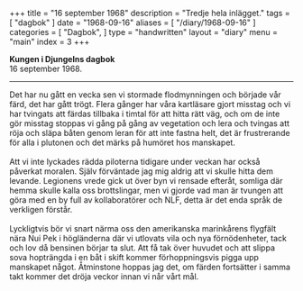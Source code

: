 +++
title = "16 september 1968"
description = "Tredje hela inlägget."
tags = [
    "dagbok"
]
date = "1968-09-16"
aliases = [
    "/diary/1968-09-16"
]
categories = [
    "Dagbok",
]
type = "handwritten"
layout = "diary"
menu = "main"
index = 3
+++

<b>Kungen i Djungelns dagbok</b><br/>
16 september 1968.
<hr />

Det har nu gått en vecka sen vi stormade flodmynningen och började vår färd, det har gått trögt. Flera gånger har våra kartläsare gjort misstag och vi har tvingats att färdas tillbaka i timtal för att hitta rätt väg, och om de inte gör misstag stoppas vi gång på gång av vegetation och lera och tvingas att röja och släpa båten genom leran för att inte fastna helt, det är frustrerande för alla i plutonen och det märks på humöret hos manskapet. 
\
\
Att vi inte lyckades rädda piloterna tidigare under veckan har också påverkat moralen. Själv förväntade jag mig aldrig att vi skulle hitta dem levande. Legionens vrede gick ut över byn vi rensade efteråt, somliga där hemma skulle kalla oss brottslingar, men vi gjorde vad man är tvungen att göra med en by full av kollaboratörer och NLF, detta är det enda språk de verkligen förstår. 
\
\
Lyckligtvis bör vi snart närma oss den amerikanska marinkårens flygfält nära Nui Pek i högländerna där vi utlovats vila och nya förnödenheter, tack och lov då bensinen börjar ta slut. Att få tak över huvudet och att slippa sova hopträngda i en båt i skift kommer förhoppningsvis pigga upp manskapet något. Åtminstone hoppas jag det, om färden fortsätter i samma takt kommer det dröja veckor innan vi når vårt mål.
